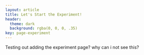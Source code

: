 ```yaml
---
layout: article
title: Let's Start the Experiment!
header:
  theme: dark
  background: rgba(0, 0, 0, .35)
key: page-experiment
---
```


Testing out adding the experiment page? why can i not see this?




